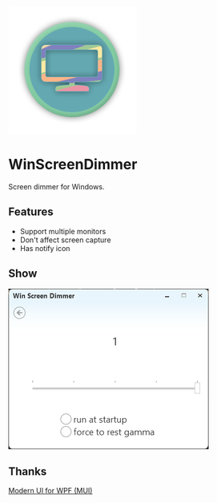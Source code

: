 ![plot](./Extra/icon.png)
# WinScreenDimmer
Screen dimmer for Windows.

## Features
- Support multiple monitors
- Don't affect screen capture
- Has notify icon

## Show
![plot](./Extra/show.png)

## Thanks
[Modern UI for WPF (MUI)](https://github.com/firstfloorsoftware/mui)